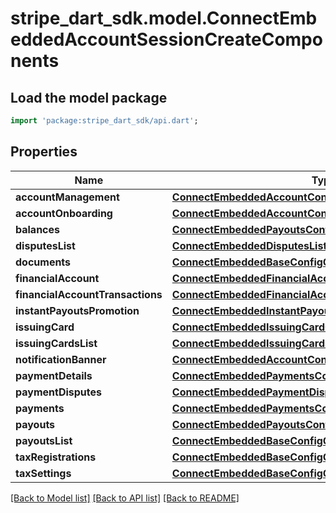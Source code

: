 # stripe_dart_sdk.model.ConnectEmbeddedAccountSessionCreateComponents

## Load the model package
```dart
import 'package:stripe_dart_sdk/api.dart';
```

## Properties
Name | Type | Description | Notes
------------ | ------------- | ------------- | -------------
**accountManagement** | [**ConnectEmbeddedAccountConfigClaim**](ConnectEmbeddedAccountConfigClaim.md) |  | 
**accountOnboarding** | [**ConnectEmbeddedAccountConfigClaim**](ConnectEmbeddedAccountConfigClaim.md) |  | 
**balances** | [**ConnectEmbeddedPayoutsConfig**](ConnectEmbeddedPayoutsConfig.md) |  | 
**disputesList** | [**ConnectEmbeddedDisputesListConfig**](ConnectEmbeddedDisputesListConfig.md) |  | 
**documents** | [**ConnectEmbeddedBaseConfigClaim**](ConnectEmbeddedBaseConfigClaim.md) |  | 
**financialAccount** | [**ConnectEmbeddedFinancialAccountConfigClaim**](ConnectEmbeddedFinancialAccountConfigClaim.md) |  | 
**financialAccountTransactions** | [**ConnectEmbeddedFinancialAccountTransactionsConfigClaim**](ConnectEmbeddedFinancialAccountTransactionsConfigClaim.md) |  | 
**instantPayoutsPromotion** | [**ConnectEmbeddedInstantPayoutsPromotionConfig**](ConnectEmbeddedInstantPayoutsPromotionConfig.md) |  | 
**issuingCard** | [**ConnectEmbeddedIssuingCardConfigClaim**](ConnectEmbeddedIssuingCardConfigClaim.md) |  | 
**issuingCardsList** | [**ConnectEmbeddedIssuingCardsListConfigClaim**](ConnectEmbeddedIssuingCardsListConfigClaim.md) |  | 
**notificationBanner** | [**ConnectEmbeddedAccountConfigClaim**](ConnectEmbeddedAccountConfigClaim.md) |  | 
**paymentDetails** | [**ConnectEmbeddedPaymentsConfigClaim**](ConnectEmbeddedPaymentsConfigClaim.md) |  | 
**paymentDisputes** | [**ConnectEmbeddedPaymentDisputesConfig**](ConnectEmbeddedPaymentDisputesConfig.md) |  | 
**payments** | [**ConnectEmbeddedPaymentsConfigClaim**](ConnectEmbeddedPaymentsConfigClaim.md) |  | 
**payouts** | [**ConnectEmbeddedPayoutsConfig**](ConnectEmbeddedPayoutsConfig.md) |  | 
**payoutsList** | [**ConnectEmbeddedBaseConfigClaim**](ConnectEmbeddedBaseConfigClaim.md) |  | 
**taxRegistrations** | [**ConnectEmbeddedBaseConfigClaim**](ConnectEmbeddedBaseConfigClaim.md) |  | 
**taxSettings** | [**ConnectEmbeddedBaseConfigClaim**](ConnectEmbeddedBaseConfigClaim.md) |  | 

[[Back to Model list]](../README.md#documentation-for-models) [[Back to API list]](../README.md#documentation-for-api-endpoints) [[Back to README]](../README.md)


